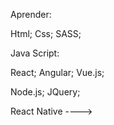 Aprender:

Html;
Css;
SASS;

Java Script:

React; Angular; Vue.js;

Node.js;
JQuery;

React Native ----> 

